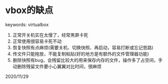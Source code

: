 # vbox的缺点

keywords: virtualbox  

1. 正常开关机实在太慢了，经常黑屏卡死
2. 正常使用很容易卡死不动
3. 恢复快照有点麻烦(需要关机、切换快照、再启动，容易打断或忘记思路)
4. 传文件只能拖放，不能复制粘贴(好的地方是有额外的文件管理器功能)
5. 删除快照有bug，会残留比较大的用来保存内存的文件，操作多了占空间，手动删除残留文件要小心翼翼对比时间，很麻烦


2020/11/29  
